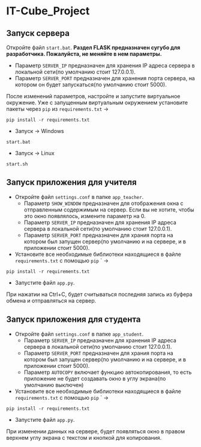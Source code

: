 # IT-Cube_Project
## Запуск сервера
Откройте файл ```start.bat```. **Раздел FLASK предназначен сугубо для разработчика. Пожалуйста, не меняйте в нем параметры.**
  * Параметр ```SERVER_IP``` предназначен для хранения IP адреса сервера в локальной сети(по умолчанию стоит 127.0.0.1).
  * Параметр ```SERVER_PORT``` предназначен для хранения порта сервера, на котором он будет запускаться(по умолчанию стоит 5000).

После изменений параметров, настройте и запустите виртуальное окружение. Уже с запущенным виртуальным окружением установите пакеты через ```pip``` из ```requirements.txt``` ->
```
pip install -r requirements.txt
```
* Запуск -> Windows
```batch
start.bat
```
* Запуск -> Linux
```shell
start.sh
```
## Запуск приложения для учителя
* Откройте файл ```settings.conf``` в папке ```app_teacher```.
  * Параметр ```SHOW_WINDOW``` предназначен для отображения окна с отправленным содержимым на сервер. Если вы не хотите, чтобы это окно появлялось, измените параметр на 0.
  * Параметр ```SERVER_IP``` предназначен для хранения IP адреса сервера в локальной сети(по умолчанию стоит 127.0.0.1).
  * Параметр ```SERVER_PORT``` предназначен для храния порта на котором был запущен сервер(по умолчанию и на сервере, и в приложении стоит 5000).
* Установите все необходимые библиотеки находящиеся в файле ```requirements.txt``` с помощью ```pip``` ` ->
```
pip install -r requirements.txt
```
* Запустите файл ```app.py```.

При нажатии на Ctrl+C, будет считываться последняя запись из буфера обмена и отправляться на сервер.

## Запуск приложения для студента
* Откройте файл ```settings.conf``` в папке ```app_student```.
  * Параметр ```SERVER_IP``` предназначен для хранения IP адреса сервера в локальной сети(по умолчанию стоит 127.0.0.1).
  * Параметр ```SERVER_PORT``` предназначен для храния порта на котором был запущен сервер(по умолчанию и на сервере, и в приложении стоит 5000).
  * Параметр ```AUTOCOPY``` включает функцию автокопирования, то есть приложение не будет создавать окно в углу экрана(по умолчанию выключен)
* Установите все необходимые библиотеки находящиеся в файле ```requirements.txt``` с помощью ```pip``` ` ->
```
pip install -r requirements.txt
```
* Запустите файл ```app.py```.

При изменении данных на сервере, будет появляться окно в правом верхнем углу экрана с текстом и кнопкой для копирования.
